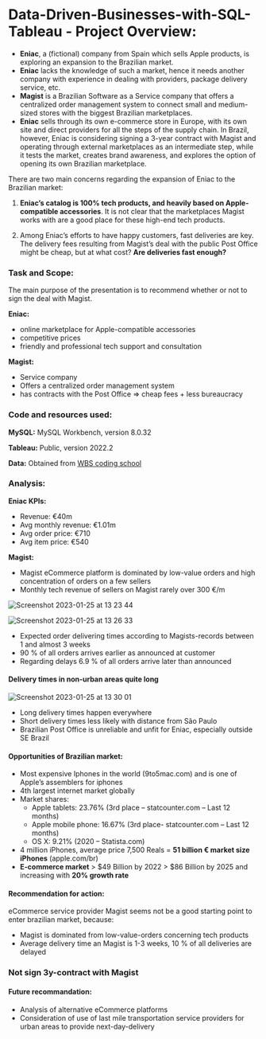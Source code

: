 # Data-Driven-Businesses-with-SQL-Tableau - Project Overview:

* **Eniac**, a (fictional) company from Spain which sells Apple products, is exploring an expansion to the Brazilian market.
* **Eniac** lacks the knowledge of such a market, hence it needs another company with experience in dealing with providers, package delivery service, etc.
* **Magist** is a Brazilian Software as a Service company that offers a centralized order management system to connect small and medium-sized stores with the biggest Brazilian marketplaces.
* **Eniac** sells through its own e-commerce store in Europe, with its own site and direct providers for all the steps of the supply chain. In Brazil, however, Eniac is considering signing a 3-year contract with Magist and operating through external marketplaces as an intermediate step, while it tests the market, creates brand awareness, and explores the option of opening its own Brazilian marketplace.

There are two main concerns regarding the expansion of Eniac to the Brazilian market:

1. **Eniac’s catalog is 100% tech products, and heavily based on Apple-compatible accessories**. It is not clear that the marketplaces Magist works with are a good place for these high-end tech products.

1. Among Eniac’s efforts to have happy customers, fast deliveries are key. The delivery fees resulting from Magist’s deal with the public Post Office might be cheap, but at what cost? **Are deliveries fast enough?**

### Task and Scope:

The main purpose of the presentation is to recommend whether or not to sign the deal with Magist.

**Eniac:**
* online marketplace for Apple-compatible accessories
* competitive prices
* friendly and professional tech support and consultation

**Magist:**
* Service company
* Offers a centralized order management system
* has contracts with the Post Office ⇒ cheap fees + less bureaucracy 


### Code and resources used:

**MySQL:** MySQL Workbench, version 8.0.32

**Tableau:** Public, version 2022.2

**Data:** Obtained from [WBS coding school](https://www.wbscodingschool.com/)


### Analysis:

**Eniac KPIs:**

* Revenue: €40m
* Avg monthly revenue: €1.01m
* Avg order price: €710
* Avg item price: €540

**Magist:**

* Magist eCommerce platform is dominated by low-value orders and high concentration of orders on a few sellers
* Monthly tech revenue of sellers on Magist rarely over 300 €/m

![Screenshot 2023-01-25 at 13 23 44](https://user-images.githubusercontent.com/99658869/214562502-cd3bd190-8300-4d41-bfe6-5d3d3eafd8c3.png)

![Screenshot 2023-01-25 at 13 26 33](https://user-images.githubusercontent.com/99658869/214563085-7d96b3e6-545f-441d-857a-3f85ee84f4d6.png)

* Expected order delivering times according to Magists-records between 1 and almost 3 weeks
* 90 % of all orders arrives earlier as announced at customer
* Regarding delays 6.9 % of all orders arrive later than announced

#### Delivery times in non-urban areas quite long

![Screenshot 2023-01-25 at 13 30 01](https://user-images.githubusercontent.com/99658869/214563724-abd77c5d-71e8-4cb8-a10b-04d435192960.png)

* Long delivery times happen everywhere
* Short delivery times less likely with distance from São Paulo
* Brazilian Post Office is unreliable and unfit for Eniac, especially outside SE Brazil

#### Opportunities of Brazilian market:

* Most expensive Iphones in the world (9to5mac.com) and is one of Apple’s assemblers for iphones
* 4th largest internet market globally
* Market shares: 
  * Apple tablets: 23.76% (3rd place – statcounter.com – Last 12 months)
  * Apple mobile phone: 16.67% (3rd place- statcounter.com – Last 12 months)
  * OS X: 9.21% (2020 – Statista.com)
* 4 million iPhones, average price 7,500 Reals = **51 billion € market size iPhones** (apple.com/br)
* **E-commerce market** > $49 Billion by 2022 > $86 Billion by 2025 and increasing with **20% growth rate**

#### Recommendation for action:

eCommerce service provider Magist seems not be a good starting point to enter brazilian market, because:
* Magist is dominated from low-value-orders concerning tech products
* Average delivery time an Magist is 1-3 weeks, 10 % of all deliveries are delayed

### Not sign 3y-contract with Magist

#### Future recommandation:

* Analysis of alternative eCommerce platforms
* Consideration of use of last mile transportation service providers for urban areas to provide next-day-delivery


